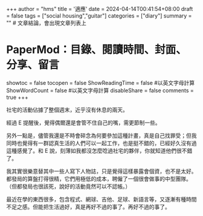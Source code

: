 +++
author = "hms"
title = '適應'
date = 2024-04-14T00:41:54+08:00
draft = false
tags = ["social housing","guitar"]
categories = ["diary"]
summary = ""  # 文章結論，會出現文章列表上
# PaperMod：目錄、閱讀時間、封面、分享、留言
showtoc = false
tocopen = false
ShowReadingTime = false #以英文字母計算
ShowWordCount = false #以英文字母計算
disableShare = false
comments = true
+++

社宅的活動佔據了整個週末，近乎沒有休息的兩天。

經過 E 提醒後，覺得偶爾還是會管不住自己的嘴，需更節制一些。

另外一點是，儘管我還是不時會碎念為何要參加這種計畫，真是自己找罪受；但我同時也覺得有一群認真生活的人們可以一起工作，也是挺不錯的，已經好久沒有過這種感覺了。和 E 說，刻薄如我都沒怎麼唸過社宅的夥伴，你就知道他們很不錯了。

我其實很樂意替其中一些人寫下人物誌，只是覺得這樣暴露會個資，也不是太好。都發局的算盤打得很精，它們用極低的成本，聘僱了一個很會做事的中型團隊。（但都發局也很該死，說好的活動竟然可以不認帳。）

最近在學的東西很多，包含程式、網球、吉他、足球、新語言等，又逐漸有種時間不足之感。但能把生活過好，真是再好不過的事了。再好不過的事了。